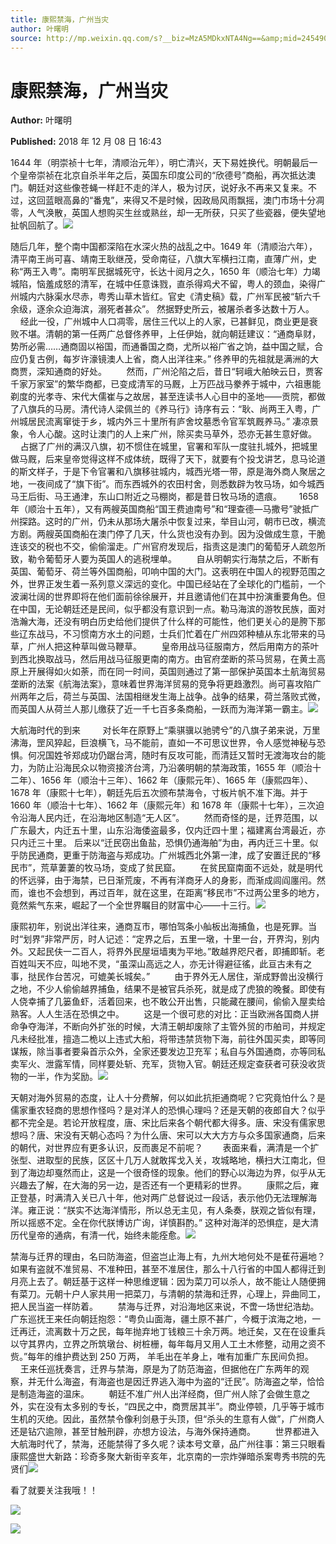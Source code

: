 ```yaml
---
title: 康熙禁海，广州当灾
author: 叶曙明
source: http://mp.weixin.qq.com/s?__biz=MzA5MDkxNTA4Ng==&amp;mid=2454907597&amp;idx=1&amp;sn=12e20b27c7152227608d1186b8800fed&amp;chksm=87a222acb0d5abba0de680780c954fca815798e58e06fbfb937e8a9c129186f34f8917d984f1#rd
---
```


# 康熙禁海，广州当灾

**Author:** 叶曙明

**Published:** 2018 年 12 月 08 日 16:43

1644 年（明崇祯十七年，清顺治元年），明亡清兴，天下易姓换代。明朝最后一个皇帝崇祯在北京自杀半年之后，英国东印度公司的“欣德号”商船，再次抵达澳门。朝廷对这些像苍蝇一样赶不走的洋人，极为讨厌，说好永不再来又复来。不过，这回蓝眼高鼻的“番鬼”，来得又不是时候，因政局风雨飘摇，澳门市场十分凋零，人气涣散，英国人想购买生丝或熟丝，却一无所获，只买了些瓷器，便失望地扯帆回航了。![](https://mmbiz.qpic.cn/mmbiz_jpg/PJWG74pLsMY4zXPGOPEN7hPAwjD7UozHsSIEW1UfiawiaNrpW6ZDdxa6LXiaUYZ1BAD8UEpW21E8a3aCib7P9gAPsQ/640?wx_fmt=jpeg)

随后几年，整个南中国都深陷在水深火热的战乱之中。1649 年（清顺治六年），清平南王尚可喜、靖南王耿继茂，受命南征，八旗大军横扫江南，直薄广州，史称“两王入粤”。南明军民据城死守，长达十阅月之久，1650 年（顺治七年）力竭城陷，恼羞成怒的清军，在城中任意诛戮，直杀得鸡犬不留，粤人的颈血，染得广州城内六脉渠水尽赤，粤秀山草木皆红。官史《清史稿》载，广州军民被“斩六千余级，逐余众迫海滨，溺死者甚众”。 然据野史所云，被屠杀者多达数十万人。        经此一役，广州城中人口凋零，居住三代以上的人家，已甚鲜见，商业更是衰败不堪。清朝的第一任两广总督佟养甲，上任伊始，就向朝廷建议：“通商阜财，势所必需……通商固以裕国，而通番国之商，尤所以裕广省之饷，益中国之赋，合应仍复古例，每岁许濠镜澳人上省，商人出洋往来。” 佟养甲的先祖就是满洲的大商贾，深知通商的好处。        然而，广州沦陷之后，昔日“轲峨大舶映云日，贾客千家万家室”的繁华商都，已变成清军的马厩，上万匹战马豢养于城中，六祖惠能剃度的光孝寺、宋代大儒崔与之故居，甚至连读书人心目中的圣地——贡院，都做了八旗兵的马房。清代诗人梁佩兰的《养马行》诗序有云：“耿、尚两王入粤，广州城居民流离窜徙于乡，城内外三十里所有庐舍坟墓悉令官军筑厩养马。” 凄凉景象，令人心酸。这时让澳门的人上来广州，除买卖马草外，恐亦无甚生意好做。        占据了广州的满汉八旗，初不惯住在城里，官署和军队一度驻扎城外，把城里做马厩，后来皇帝觉得这样不成体统，既得了天下，就要有个投戈讲艺，息马论道的斯文样子，于是下令官署和八旗移驻城内，城西光塔一带，原是海外商人聚居之地，一夜间成了“旗下街”。而东西城外的农田村舍，则悉数辟为牧马场，如今城西马王后街、马王通津，东山口附近之马棚岗，都是昔日牧马场的遗痕。       1658 年（顺治十五年），又有两艘英国商船“国王费迪南号”和“理查德—马撒号”驶抵广州探路。这时的广州，仍未从那场大屠杀中恢复过来，举目山河，朝市已改，横流方剧。两艘英国商船在澳门停了几天，什么货也没有办到。因为没做成生意，干脆连该交的税也不交，偷偷溜走。广州官府发现后，指责这是澳门的葡萄牙人疏忽所致，勒令葡萄牙人要为英国人的逃税埋单。        自从明朝实行海禁之后，不断有英国、葡萄牙、荷兰等外国商船，叩响中国的大门。这表明在中国人的视野范围之外，世界正发生着一系列意义深远的变化。中国已经站在了全球化的门槛前，一个波澜壮阔的世界即将在他们面前徐徐展开，并且邀请他们在其中扮演重要角色。但在中国，无论朝廷还是民间，似乎都没有意识到一点。勒马海滨的游牧民族，面对浩瀚大海，还没有明白历史给他们提供了什么样的可能性，他们更关心的是胯下那些辽东战马，不习惯南方水土的问题，士兵们忙着在广州四郊种植从东北带来的马草，广州人把这种草叫做马鞭草。        皇帝用战马征服南方，然后用南方的茶叶到西北换取战马，然后用战马征服更南的南方。由官府垄断的茶马贸易，在黄土高原上开展得如火如荼，而在同一时间，英国则通过了第一部保护英国本土航海贸易垄断的法案《航海法案》，意味着世界海洋贸易的竞争将更趋激烈。尚可喜攻陷广州两年之后，荷兰与英国、法国相继发生海上战争。战争的结果，荷兰落败式微，而英国人从荷兰人那儿缴获了近一千七百多条商船，一跃而为海洋第一霸主。![](https://mmbiz.qpic.cn/mmbiz_jpg/PJWG74pLsMY4zXPGOPEN7hPAwjD7UozHnp4oUlWEVT68icibfzpZYXS0ZaYC3icPDsljZJkv8ibdWcgo3xTBwvoTbA/640?wx_fmt=jpeg)

大航海时代的到来         对长年在原野上“乘骐骥以驰骋兮”的八旗子弟来说，万里沸海，罡风猝起，巨浪横飞，马不能前，直如一不可思议世界，令人感觉神秘与恐惧。何况国姓爷郑成功仍踞台湾，随时有反攻可能，而清廷又暂时无渡海攻台的能力，为防止沿海民众以物资接济台湾，乃沿袭明朝的禁海政策，1655 年（顺治十二年）、1656 年（顺治十三年）、1662 年（康熙元年）、1665 年（康熙四年）、1678 年（康熙十七年），朝廷先后五次颁布禁海令，寸板片帆不准下海。并于 1660 年（顺治十七年）、1662 年（康熙元年）和 1678 年（康熙十七年），三次迫令沿海人民内迁，在沿海地区制造“无人区”。        然而奇怪的是，迁界范围，以广东最大，内迁五十里，山东沿海倭盗最多，仅内迁四十里；福建离台湾最近，亦只内迁三十里。 后来以“迁民窃出鱼盐，恐惧仍通海舶”为由，再内迁三十里。似乎防民通商，更重于防海盗与郑成功。广州城西北外第一津，成了安置迁民的“移民市”，荒草萋萋的牧马场，变成了贫民窟。        在贫民窟南面不远处，就是明代的怀远驿，由于海禁，已日渐荒废，不再有洋商牙人的身影，而渐成闾阎廛闬。然而，谁也不会想到，再过百年，就在这里，在距离“移民市”不过两公里多的地方，竟然紫气东来，崛起了一个全世界瞩目的财富中心——十三行。![](https://mmbiz.qpic.cn/mmbiz_jpg/PJWG74pLsMY4zXPGOPEN7hPAwjD7UozHsRbuoeKbW2eUAYic6bKl1dZfuwGYia17oxqiajG6hq7mhVdCgL1SyicdWA/640?wx_fmt=jpeg)

康熙初年，别说出洋往来，通商互市，哪怕驾条小舢板出海捕鱼，也是死罪。当时“划界”非常严厉，时人记述：“定界之后，五里一墩，十里一台，开界沟，别内外。又起民伕一二百人，将界外民屋垣墙夷为平地。”敢越界咫尺者，即捕即斩。老百姓叫天不应，叫地不灵，“虽深山高远之人，亦无计得避征徭，此亘古未有之事，挞民作台苦况，可媲美长城矣。”          由于界外无人居住，渐成野兽出没横行之地，不少人偷偷越界捕鱼，结果不是被官兵杀死，就是成了虎狼的晚餐。即使有人侥幸捕了几篓鱼虾，活着回来，也不敢公开出售，只能藏在腰间，偷偷入屋卖给熟客。人人生活在恐惧之中。        这是一个很可悲的对比：正当欧洲各国商人拼命争夺海洋，不断向外扩张的时候，大清王朝却废除了主管外贸的市舶司，并规定凡未经批准，擅造二桅以上违式大船，将带违禁货物下海，前往外国买卖，即等同谋叛，除当事者要枭首示众外，全家还要发边卫充军；私自与外国通商，亦等同私卖军火、泄露军情，同样要处斩、充军，货物入官。朝廷还规定查获者可获没收货物的一半，作为奖励。![](https://mmbiz.qpic.cn/mmbiz_jpg/PJWG74pLsMY4zXPGOPEN7hPAwjD7UozHmhDweJPBNRLrozljP2uf5oUc43uDB6lcSwZXrib04GQOvFTiawHK1YgQ/640?wx_fmt=jpeg)

天朝对海外贸易的态度，让人十分费解，何以如此抗拒通商呢？它究竟怕什么？是儒家重农轻商的思想作怪吗？是对洋人的恐惧心理吗？还是天朝的夜郎自大？似乎都不完全是。若论开放程度，唐、宋比后来各个朝代都大得多。唐、宋没有儒家思想吗？唐、宋没有天朝心态吗？为什么唐、宋可以大大方方与众多国家通商，后来的朝代，对世界应有更多认识，反而裹足不前呢？        表面来看，满清是一个扩张型、进取型的民族，区区十几万人就敢挥戈入关，攻城略地，横扫大江南北，但到了海边却戛然而止，这是一个很奇怪的现象。他们的野心以海边为界，似乎从无兴趣去了解，在大海的另一边，是否还有一个更精彩的世界。        康熙之后，雍正登基，时满清入关已八十年，他对两广总督说过一段话，表示他仍无法理解海洋。雍正说：“朕实不达海洋情形，所以总无主见，有人条奏，朕观之皆似有理，所以摇惑不定。全在你代朕博访广询，详慎斟酌。” 这种对海洋的恐惧症，是大清历代皇帝的通病，有清一代，始终未能痊愈。![](https://mmbiz.qpic.cn/mmbiz_jpg/PJWG74pLsMY4zXPGOPEN7hPAwjD7UozHXuxlaVg2oyEPXic13E2XRazll9iacluehjfRrhlztvYicfh6LwORzkIFw/640?wx_fmt=jpeg)

禁海与迁界的理由，名曰防海盗，但盗岂止海上有，九州大地何处不是萑苻遍地？如果有盗就不准贸易、不准种田，甚至不准居住，那么十八行省的中国人都得迁到月亮上去了。朝廷基于这样一种思维逻辑：因为菜刀可以杀人，故不能让人随便拥有菜刀。元朝十户人家共用一把菜刀，与清朝的禁海和迁界，心理上，异曲同工，把人民当盗一样防着。        禁海与迁界，对沿海地区来说，不啻一场世纪浩劫。广东巡抚王来任向朝廷抱怨：“粤负山面海，疆土原不甚广，今概于滨海之地，一迁再迁，流离数十万之民，每年抛弃地丁钱粮三十余万两。地迁矣，又在在设重兵以守其界内，立界之所筑墩台、树桩栅，每年每月又用人工土木修整，动用之资不赀。”每年的维护费达到 250 万两， 羊毛出在羊身上，唯有加重广东民间负担。        王来任巡抚奏言，迁界与禁海，原是为了防范海盗，但据他在广东两年的观察，并无什么海盗，有海盗也是因迁界逃入海中为盗的“迁民”。防海盗之举，恰恰是制造海盗的温床。        朝廷不准广州人出洋经商，但广州人除了会做生意之外，实在没有太多别的专长，“四民之中，商贾居其半”。商业停顿，几乎等于城市生机的灭绝。因此，虽然禁令像利剑悬于头顶，但“杀头的生意有人做”，广州商人还是钻穴逾隙，甚至甘触刑辟，亦想方设法，与海外保持通商。        世界都进入大航海时代了，禁海，还能禁得了多久呢？读本号文章，品广州往事：第三只眼看康熙盛世大新路：珍奇多聚大新街辛亥年，北京南的一宗炸弹暗杀案粤秀书院的先贤们![](https://mmbiz.qpic.cn/mmbiz_jpg/PJWG74pLsMY4zXPGOPEN7hPAwjD7UozHPljxiaTXAkN98jeNt1QqHibZ4mhPqLpmEvqHo80YTyePUHSt0beeHAqg/640?wx_fmt=jpeg)

看了就要关注我哦！！

![](https://mmbiz.qpic.cn/mmbiz_png/Ljib4So7yuWjqNmoJYibQK7pMNOPJ6PNEQ2ibzTTG9YNMbsXM5tgkc6sb4CHIUXJjWWlTVhWxVrQsN7MmMoPZ7ZhQ/640?wx_fmt=png)

![](https://mmbiz.qpic.cn/mmbiz_jpg/PJWG74pLsMY4zXPGOPEN7hPAwjD7UozHgZUGHZiba5n3lsn0iaTdm5BnXChXwjKw3N8jaxloGPvVaC7junu6OPeA/640?wx_fmt=jpeg)
